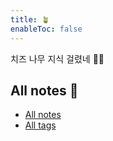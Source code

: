 ```yaml
---
title: 🪴 
enableToc: false
---
```


치즈 나무 지식 걸렸네 🧀🌲

## All notes 📝

- [All notes](/notes/)
- [All tags](/tags/)
